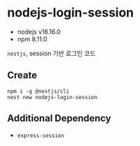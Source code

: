 # nodejs-login-session

- nodejs v16.16.0
- npm 8.11.0

`nestjs`, session 기반 로그인 코드

## Create

```
npm i -g @nestjs/cli
nest new nodejs-login-session
```


## Additional Dependency

- `express-session`
